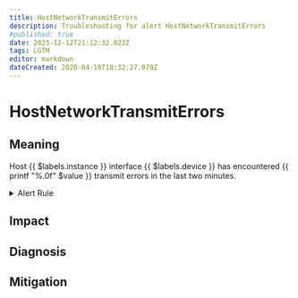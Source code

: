 ```yaml
---
title: HostNetworkTransmitErrors
description: Troubleshooting for alert HostNetworkTransmitErrors
#published: true
date: 2023-12-12T21:12:32.022Z
tags: LGTM
editor: markdown
dateCreated: 2020-04-10T18:32:27.079Z
---
```


# HostNetworkTransmitErrors

## Meaning
[//]: # "Short paragraph that explains what the alert means"
Host {{ $labels.instance }} interface {{ $labels.device }} has encountered {{ printf "%.0f" $value }} transmit errors in the last two minutes.

<details>
  <summary>Alert Rule</summary>

  ```yaml
alert: HostNetworkTransmitErrors
expr: (rate(node_network_transmit_errs_total[2m]) / rate(node_network_transmit_packets_total[2m]) > 0.01) * on(instance) group_left (nodename) node_uname_info{nodename=~".+"}
for: 2m
labels:
    severity: warning
annotations:
    summary: Host Network Transmit Errors (instance {{ $labels.instance }})
    description: |-
        Host {{ $labels.instance }} interface {{ $labels.device }} has encountered {{ printf "%.0f" $value }} transmit errors in the last two minutes.
          VALUE = {{ $value }}
          LABELS = {{ $labels }}
    runbook: https://github.com/srerun/prometheus-alerts/content/runbooks/HostNetworkTransmitErrors

  ```
</details>


## Impact
[//]: # "What could / will happen if the alert is not addressed"



## Diagnosis
[//]: # "Steps to take to identify the cause of the problem"



## Mitigation
[//]: # "The steps necessary to resolve the alert"
